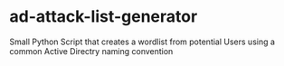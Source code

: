 # ad-attack-list-generator
Small Python Script that creates a wordlist from potential Users using a common Active Directry naming convention
